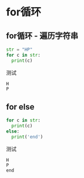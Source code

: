 # for循环

## for循环 - 遍历字符串

```python
str = "HP"
for c in str:
  print(c)
```

测试

```
H
P
```

## for else

```python
for c in str:
  print(c)
else:
  print('end')
```

测试

```
H
P
end
```

